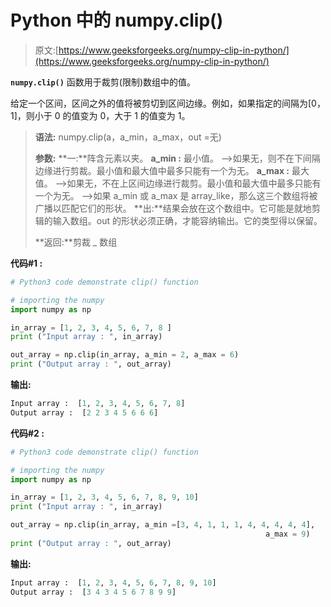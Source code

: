 # Python 中的 numpy.clip()

> 原文:[https://www.geeksforgeeks.org/numpy-clip-in-python/](https://www.geeksforgeeks.org/numpy-clip-in-python/)

**`numpy.clip()`** 函数用于裁剪(限制)数组中的值。

给定一个区间，区间之外的值将被剪切到区间边缘。例如，如果指定的间隔为[0，1]，则小于 0 的值变为 0，大于 1 的值变为 1。

> **语法:** numpy.clip(a，a_min，a_max，out =无)
> 
> **参数:**
> **一:**阵含元素以夹。
> **a_min :** 最小值。
> –>如果无，则不在下间隔边缘进行剪裁。最小值和最大值中最多只能有一个为无。
> **a_max :** 最大值。
> –>如果无，不在上区间边缘进行裁剪。最小值和最大值中最多只能有一个为无。
> –>如果 a_min 或 a_max 是 array_like，那么这三个数组将被广播以匹配它们的形状。
> **出:**结果会放在这个数组中。它可能是就地剪辑的输入数组。out 的形状必须正确，才能容纳输出。它的类型得以保留。
> 
> **返回:**剪裁 _ 数组

**代码#1 :**

```py
# Python3 code demonstrate clip() function

# importing the numpy
import numpy as np

in_array = [1, 2, 3, 4, 5, 6, 7, 8 ]
print ("Input array : ", in_array)

out_array = np.clip(in_array, a_min = 2, a_max = 6)
print ("Output array : ", out_array)
```

**输出:**

```py
Input array :  [1, 2, 3, 4, 5, 6, 7, 8]
Output array :  [2 2 3 4 5 6 6 6]
```

**代码#2 :**

```py
# Python3 code demonstrate clip() function

# importing the numpy
import numpy as np

in_array = [1, 2, 3, 4, 5, 6, 7, 8, 9, 10]
print ("Input array : ", in_array)

out_array = np.clip(in_array, a_min =[3, 4, 1, 1, 1, 4, 4, 4, 4, 4],
                                                         a_max = 9)
print ("Output array : ", out_array)
```

**输出:**

```py
Input array :  [1, 2, 3, 4, 5, 6, 7, 8, 9, 10]
Output array :  [3 4 3 4 5 6 7 8 9 9]

```